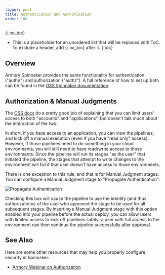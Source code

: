 ```yaml
---
layout: post
title: Authentication and Authorization
order: 100
---
```

{:.no_toc}
* This is a placeholder for an unordered list that will be replaced with ToC. To exclude a header, add {:.no_toc} after it.
{:toc}

## Overview

Armory Spinnaker provides the same functionality for authentication ("authn")
and authorization ("authz").  A full reference of how to set up both can be
found in the [OSS Spinnaker documentation](https://www.spinnaker.io/setup/security/#security).

## Authorization &amp; Manual Judgments

The [OSS docs](https://www.spinnaker.io/setup/security/authorization/#restrictable-resources)
do a pretty good job of explaining that you can limit users' access to both
"accounts" and "applications", but doesn't talk much about the interaction of
the two.

In short, if you have access to an application, you can view the pipelines,
and kick off a manual execution (even if you have "read only" access).
However, if those pipelines need to do something in your cloud environments,
you will still need to have read/write access to those environments.  Since
the pipeline will run its stages "as the user" that initiated the pipeline,
the stages that attempt to write changes to the environment will fail if that
user doesn't have access to those environments.

There is one exception to this rule, and that is for Manual Judgment stages.
You can configure a Manual Judgment stage to "Propagate Authentication":

![Propagate Authentication](https://cl.ly/befd527c4965/Image%202018-10-16%20at%2010.05.04%20AM.png)

Checking this box will cause the pipeline to use the identity (and thus
authorizations) of the user who approved the stage to be used for all
subsequent stages.  By inserting a Manual Judgment stage with this option
enabled into your pipeline before the actual deploy, you can allow users
with limited access to kick off pipelines safely; a user _with_ full access
to the environment can then continue the pipeline successfully after approval.

## See Also

Here are some other resources that may help you properly configure security in
Spinnaker:

* [Armory Webinar on Authorization](https://blog.armory.io/webinar-configuring-auth-n-z-in-spinnaker-with-isaac-mosquera/)





